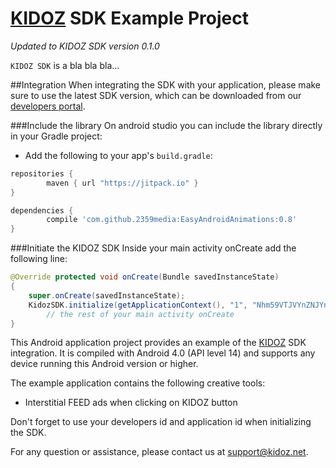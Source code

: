 [KIDOZ][] SDK Example Project
======================================

*Updated to KIDOZ SDK version 0.1.0* 

`KIDOZ SDK` is a bla bla bla...

##Integration
When integrating the SDK with your application, please make sure to use the latest SDK version, which can be downloaded from our [developers portal](http://www.kidoz.net).

###Include the library
On android studio you can include the library directly in your Gradle project:

 - 	Add the following to your app's `build.gradle`:
```gradle
repositories {
	    maven { url "https://jitpack.io" }
}

dependencies {
	    compile 'com.github.2359media:EasyAndroidAnimations:0.8'
}
``` 

###Initiate the KIDOZ SDK
Inside your main activity onCreate add the following line:
```java
@Override protected void onCreate(Bundle savedInstanceState)
{
	super.onCreate(savedInstanceState);
	KidozSDK.initialize(getApplicationContext(), "1", "Nhm59VTJVYnZNJYnbCKNoU27mp7CvRg6");
        // the rest of your main activity onCreate
}
```



This Android application project provides an example of the [KIDOZ][] SDK integration.
It is compiled with Android 4.0 (API level 14) and supports any device running this Android version or higher.

The example application contains the following creative tools:
* Interstitial  FEED ads when clicking on KIDOZ button

Don't forget to use your developers id and application id when initializing the SDK.


For any question or assistance, please contact us at support@kidoz.net.

[KIDOZ]: http://www.kidoz.net


